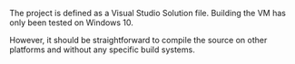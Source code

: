 The project is defined as a Visual Studio Solution file. Building the VM has only been tested on Windows 10.

However, it should be straightforward to compile the source on other platforms and without any specific build systems.
